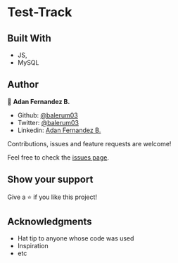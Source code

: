 # Test-Track

## Built With

- JS,
- MySQL

## Author

👤 **Adan Fernandez B.**

- Github: [@balerum03](https://github.com/balerum03)
- Twitter: [@balerum03](https://twitter.com/balerum03)
- Linkedin: [Adan Fernandez B.](https://www.linkedin.com/in/adan-fernandez-bonilla)

Contributions, issues and feature requests are welcome!

Feel free to check the [issues page](issues/).

## Show your support

Give a ⭐️ if you like this project!

## Acknowledgments

- Hat tip to anyone whose code was used
- Inspiration
- etc

